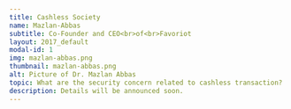 ```yaml
---
title: Cashless Society
name: Mazlan-Abbas
subtitle: Co-Founder and CEO<br>of<br>Favoriot
layout: 2017_default
modal-id: 1
img: mazlan-abbas.png
thumbnail: mazlan-abbas.png
alt: Picture of Dr. Mazlan Abbas
topic: What are the security concern related to cashless transaction?
description: Details will be announced soon.
---
```

